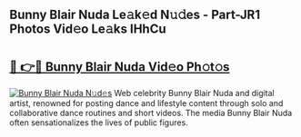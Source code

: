 ## Bunny Blair Nuda Le𝚊k𝚎d N𝚞𝚍es - Part-JR1 Photos Vid𝚎o Le𝚊ks IHhCu

# <h2><a href="http://fbcm2pr.evod.top/?m=Bunny+Blair+Nuda">🔗 👉🔴 Bunny Blair Nuda Vid𝚎o Ph𝚘t𝚘s</a></h2>

[![Bunny Blair Nuda N𝚞d𝚎s](https://i.imgur.com/8V9OHl7.gif)](http://fbcm2pr.evod.top/?m=Bunny+Blair+Nuda)
Web celebrity Bunny Blair Nuda and digital artist, renowned for posting dance and lifestyle content through solo and collaborative dance routines and short videos. The media Bunny Blair Nuda often sensationalizes the lives of public figures. 
